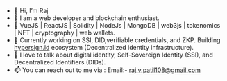 - 👋 Hi, I’m Raj
- 👀 I am a web developer and blockchain enthusiast.
- 🔨 VueJS | ReactJS | Solidity | NodeJs | MongoDB | web3js | tokenomics | NFT | cryptography | web wallets.
- 🌱 Currently working on SSI, DID,verifiable credentials, and ZKP. Building [hypersign.id](https://hypersign.id/) ecosystem (Decentralized identity infrastructure).
- 💞️ I love to talk about digital identity, Self-Sovereign Identity (SSI), and Decentralized Identifiers (DIDs).
- 📫 You can reach out to me via :
Email:- raj.v.patil108@gmail.com

<!---
Raj6939/Raj6939 is a ✨ special ✨ repository because its `README.md` (this file) appears on your GitHub profile.
You can click the Preview link to take a look at your changes.
--->
